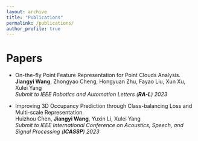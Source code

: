 ```yaml
---
layout: archive
title: "Publications"
permalink: /publications/
author_profile: true
---
```


# Papers

* On-the-fly Point Feature Representation for Point Clouds Analysis. \
  **Jiangyi Wang**, Zhongyao Cheng, Hongyuan Zhu, Fayao Liu, Xun Xu, Xulei Yang \
  *Submit to IEEE Robotics and Automation Letters (**RA-L**) 2023*

* Improving 3D Occupancy Prediction through Class-balancing Loss and Multi-scale Representation. \
  Huizhou Chen, **Jiangyi Wang**, Yuxin Li, Xulei Yang \
  *Submit to IEEE International Conference on Acoustics, Speech, and Signal Processing  (**ICASSP**) 2023*
